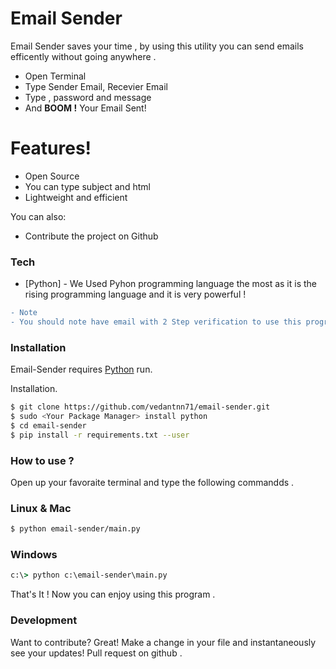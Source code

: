 # Email Sender 

Email Sender saves your time , by using this utility you can send emails efficently without going anywhere .
  - Open Terminal
  - Type Sender Email, Recevier Email
  - Type , password and message 
  - And **BOOM !** Your Email Sent!

# Features!
  - Open Source
  - You can type subject and html
  - Lightweight and efficient


You can also:
  - Contribute the project on Github 

### Tech
* [Python] - We Used Pyhon programming language the most as it is the rising programming language and it is very powerful !

 ``` diff
- Note
- You should note have email with 2 Step verification to use this program !
```

### Installation

Email-Sender requires [Python](https://python.org/) run.

Installation.

```sh
$ git clone https://github.com/vedantnn71/email-sender.git
$ sudo <Your Package Manager> install python
$ cd email-sender
$ pip install -r requirements.txt --user
```

### How to use ?
Open up your favoraite terminal and type the following commandds .
### Linux & Mac
```sh
$ python email-sender/main.py
```
### Windows
```cmd 
c:\> python c:\email-sender\main.py  
```
That's It ! Now you can enjoy using this program .
### Development

Want to contribute? Great!
Make a change in your file and instantaneously see your updates!
Pull request on github .
